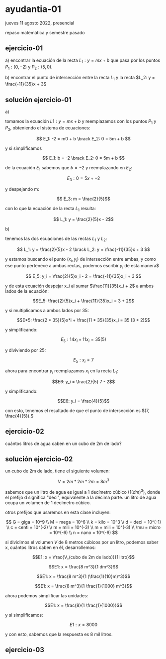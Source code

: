 # ayudantia-01

jueves 11 agosto 2022, presencial

repaso matemática y semestre pasado

## ejercicio-01

a) encontrar la ecuación de la recta $L_1: y = mx + b$ que pasa por los puntos $P_1: (0, -2)$ y $P_2: (5,  0)$.

b) encontrar el punto de intersección entre la recta $L_1$ y la recta $L_2: y = \frac{-11}{35}x + 3$

## solución ejercicio-01

a)

tomamos la ecuación $L1: y = mx + b$ y reemplazamos con los puntos $P_1$ y $P_2$, obteniendo el sistema de ecuaciones:

$$ E_1: -2 = m0 + b \brack E_2: 0 = 5m + b $$

y si simplificamos

$$ E_1: b = -2 \brack E_2: 0 = 5m + b $$

de la ecuación $E_1$ sabemos que $b=-2$ y reemplazando en $E_2$:

$$ E_3: 0 = 5x + -2 $$

y despejando m:

$$ E_3: m = \frac{2}{5}$$

con lo que la ecuación de la recta $L_1$ resulta:

$$ L_1: y = \frac{2}{5}x - 2$$

b)

tenemos las dos ecuaciones de las rectas $L_1$ y $L_2$:

$$ L_1: y = \frac{2}{5}x - 2 \brack L_2: y = \frac{-11}{35}x + 3 $$

y estamos buscando el punto $(x_i, y_i)$ de intersección entre ambas, y como ese punto pertenece a ambas rectas, podemos escribir $y_i$ de esta manera$

$$ E_5: y_i = \frac{2}{5}x_i - 2 = \frac{-11}{35}x_i + 3 $$

y de esta ecuación despejar x_i al sumar $\frac{11}{35}x_i + 2$ a ambos lados de la ecuación:

$$E_5: \frac{2}{5}x_i + \frac{11}{35}x_i = 3 + 2$$

y si multiplicamos a ambos lados por 35:

$$E*5: \frac{2 * 35}{5}x*i + \frac{11 * 35}{35}x_i = 35 (3 + 2)$$

y simplificando:

$$E_5: 14x_i + 11 x_i = 35 (5)$$

y diviviendo por 25:

$$E_5: x_i = 7$$

ahora para encontrar $y_i$ reemplazamos $x_i$ en la recta $L_1$:

$$E6: y_i = \frac{2}{5} 7 - 2$$

y simplificando:

$$E6: y_i = \frac{4}{5}$$

con esto, tenemos el resultado de que el punto de intersección es $(7, \frac{4}{5}).$

## ejercicio-02

cuántos litros de agua caben en un cubo de 2m de lado?

## solución ejercicio-02

un cubo de 2m de lado, tiene el siguiente volumen:

$$V = 2m * 2m * 2m = 8 m^3$$

sabemos que un litro de agua es igual a 1 decímetro cúbico $(1 (dm)^3)$, donde el prefijo d significa "deci", equivalente a la décima parte. un litro de agua ocupa un volumen de 1 decímetro cúbico.

otros prefijos que usaremos en esta clase incluyen:

$$
G = giga = 10^9 \\
M = mega = 10^6 \\
k = kilo = 10^3 \\
d = deci = 10^(-1) \\
c = centi = 10^(-2) \\
m = mili = 10^(-3) \\
m = mili = 10^(-3) \\
\mu = micro = 10^(-6) \\
n = nano = 10^(-9)
$$

si dividimos el volumen $V$ de 8 metros cúbicos por un litro, podemos saber x, cuántos litros caben en él, desarrollemos:

$$E1: x = \frac{V_(cubo de 2m de lado)}{1 litro}$$

$$E1: x = \frac{8 m^3}{1 dm^3}$$

$$E1: x = \frac{8 m^3}{1 (\frac{1}{10}m)^3}$$

$$E1: x = \frac{8 m^3}{1 \frac{1}{1000} m^3}$$

ahora podemos simplificar las unidades:

$$E1: x = \frac{8}{1 \frac{1}{1000}}$$

y si simplificamos:

$$E1: x = 8000$$

y con esto, sabemos que la respuesta es 8 mil litros.

## ejercicio-03

